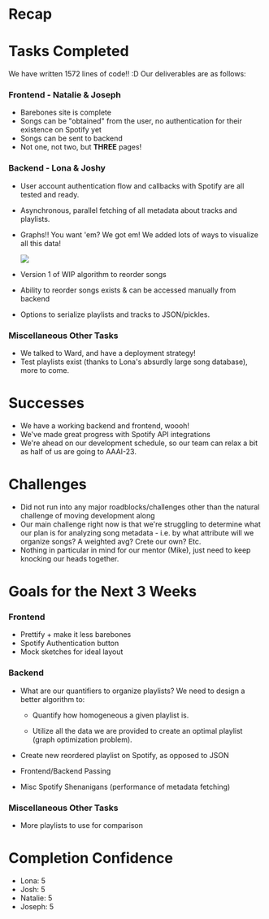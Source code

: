 # Recap

# Tasks Completed

We have written 1572 lines of code!! :D Our deliverables are as follows:

### Frontend - Natalie & Joseph

- Barebones site is complete
- Songs can be "obtained" from the user, no authentication for their existence
  on Spotify yet
- Songs can be sent to backend
- Not one, not two, but **THREE** pages!

### Backend - Lona & Joshy

- User account authentication flow and callbacks with Spotify are all tested and
  ready.
- Asynchronous, parallel fetching of all metadata about tracks and playlists.
- Graphs!! You want 'em? We got em! We added lots of ways to visualize all this
  data!

  ![](https://user-images.githubusercontent.com/14321139/214881542-4c32855a-c051-47e9-a2f7-4f18acf5b76a.png)

- Version 1 of WIP algorithm to reorder songs
- Ability to reorder songs exists & can be accessed manually from backend
- Options to serialize playlists and tracks to JSON/pickles.

### Miscellaneous Other Tasks

- We talked to Ward, and have a deployment strategy!
- Test playlists exist (thanks to Lona's absurdly large song database), more to
  come.

# Successes

- We have a working backend and frontend, woooh!
- We've made great progress with Spotify API integrations
- We're ahead on our development schedule, so our team can relax a bit as half
  of us are going to AAAI-23.

# Challenges

- Did not run into any major roadblocks/challenges other than the natural
  challenge of moving development along
- Our main challenge right now is that we're struggling to determine what our
  plan is for analyzing song metadata - i.e. by what attribute will we organize
  songs? A weighted avg? Crete our own? Etc.
- Nothing in particular in mind for our mentor (Mike), just need to keep
  knocking our heads together.

# Goals for the Next 3 Weeks

### Frontend

- Prettify + make it less barebones
- Spotify Authentication button
- Mock sketches for ideal layout

### Backend

- What are our quantifiers to organize playlists? We need to design a better
  algorithm to:

  - Quantify how homogeneous a given playlist is.

  - Utilize all the data we are provided to create an optimal playlist (graph
    optimization problem).

- Create new reordered playlist on Spotify, as opposed to JSON
- Frontend/Backend Passing
- Misc Spotify Shenanigans (performance of metadata fetching)

### Miscellaneous Other Tasks

- More playlists to use for comparison

# Completion Confidence

- Lona: 5
- Josh: 5
- Natalie: 5
- Joseph: 5
